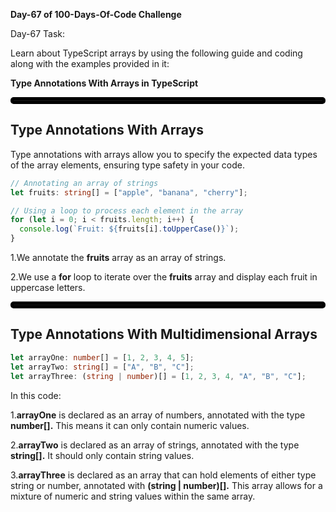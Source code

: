 **Day-67 of 100-Days-Of-Code Challenge**

Day-67 Task:

Learn about TypeScript arrays by using the following guide and coding along with the examples provided in it:

**Type Annotations With Arrays in TypeScript**
<hr style="border: 5px solid black; border-radius: 5px;">

**Type Annotations With Arrays**
---
Type annotations with arrays allow you to specify the expected data types of the array elements, ensuring type safety in your code.
```typescript
// Annotating an array of strings
let fruits: string[] = ["apple", "banana", "cherry"];

// Using a loop to process each element in the array
for (let i = 0; i < fruits.length; i++) {
  console.log(`Fruit: ${fruits[i].toUpperCase()}`);
}
```
1.We annotate the **fruits** array as an array of strings.

2.We use a **for** loop to iterate over the **fruits** array and display each fruit in uppercase letters.
<hr style="border: 5px solid black; border-radius: 5px;">

**Type Annotations With Multidimensional Arrays**
---
```typescript
let arrayOne: number[] = [1, 2, 3, 4, 5];
let arrayTwo: string[] = ["A", "B", "C"];
let arrayThree: (string | number)[] = [1, 2, 3, 4, "A", "B", "C"];
```
In this code:

1.**arrayOne** is declared as an array of numbers, annotated with the type **number[].** This means it can only contain numeric values.

2.**arrayTwo** is declared as an array of strings, annotated with the type **string[].** It should only contain string values.

3.**arrayThree** is declared as an array that can hold elements of either type string or number, annotated with **(string | number)[].** This array allows for a mixture of numeric and string values within the same array.